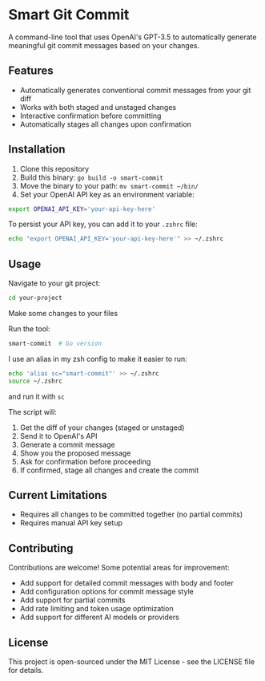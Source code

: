 # Smart Git Commit

A command-line tool that uses OpenAI's GPT-3.5 to automatically generate meaningful git commit messages based on your changes.

## Features

- Automatically generates conventional commit messages from your git diff
- Works with both staged and unstaged changes
- Interactive confirmation before committing
- Automatically stages all changes upon confirmation

## Installation

1. Clone this repository
2. Build this binary: `go build -o smart-commit`
3. Move the binary to your path: `mv smart-commit ~/bin/`
4. Set your OpenAI API key as an environment variable:
```bash
export OPENAI_API_KEY='your-api-key-here'
```

To persist your API key, you can add it to your `.zshrc` file:
```bash
echo "export OPENAI_API_KEY='your-api-key-here'" >> ~/.zshrc
```

## Usage
Navigate to your git project:
```bash
cd your-project
```

Make some changes to your files

Run the tool:

```bash
smart-commit  # Go version
```

I use an alias in my zsh config to make it easier to run:

```bash
echo 'alias sc="smart-commit"' >> ~/.zshrc
source ~/.zshrc
```

and run it with `sc`


The script will:
1. Get the diff of your changes (staged or unstaged)
2. Send it to OpenAI's API
3. Generate a commit message
4. Show you the proposed message
5. Ask for confirmation before proceeding
6. If confirmed, stage all changes and create the commit

## Current Limitations

- Requires all changes to be committed together (no partial commits)
- Requires manual API key setup

## Contributing

Contributions are welcome! Some potential areas for improvement:
- Add support for detailed commit messages with body and footer
- Add configuration options for commit message style
- Add support for partial commits
- Add rate limiting and token usage optimization
- Add support for different AI models or providers

## License

This project is open-sourced under the MIT License - see the LICENSE file for details.
